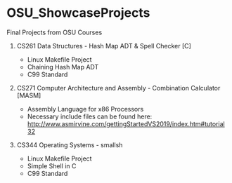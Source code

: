 # OSU_ShowcaseProjects
Final Projects from OSU Courses

1) CS261 Data Structures - Hash Map ADT & Spell Checker [C]
    - Linux Makefile Project
    - Chaining Hash Map ADT
    - C99 Standard
    
2) CS271 Computer Architecture and Assembly - Combination Calculator [MASM]
    - Assembly Language for x86 Processors
    - Necessary include files can be found here: http://www.asmirvine.com/gettingStartedVS2019/index.htm#tutorial32

3) CS344 Operating Systems - smallsh
    - Linux Makefile Project
    - Simple Shell in C
    - C99 Standard